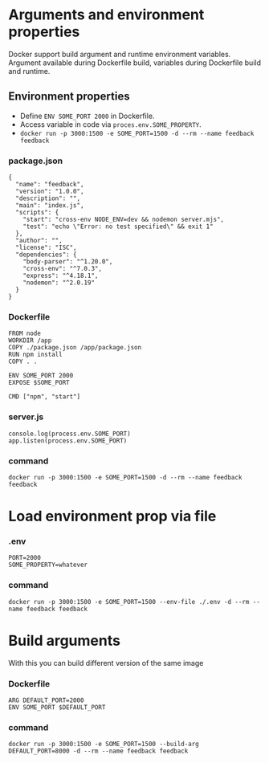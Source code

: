 # Arguments and environment properties
Docker support build argument and runtime environment variables. Argument available during Dockerfile build, variables during Dockerfile build and runtime.

## Environment properties
- Define `ENV SOME_PORT 2000` in Dockerfile.
- Access variable in code via `proces.env.SOME_PROPERTY`. 
- `docker run -p 3000:1500 -e SOME_PORT=1500 -d --rm --name feedback feedback`

### package.json
```
{
  "name": "feedback",
  "version": "1.0.0",
  "description": "",
  "main": "index.js",
  "scripts": {
    "start": "cross-env NODE_ENV=dev && nodemon server.mjs",
    "test": "echo \"Error: no test specified\" && exit 1"
  },
  "author": "",
  "license": "ISC",
  "dependencies": {
    "body-parser": "^1.20.0",
    "cross-env": "^7.0.3",
    "express": "^4.18.1",
    "nodemon": "^2.0.19"
  }
}
```
### Dockerfile
```
FROM node
WORKDIR /app
COPY ./package.json /app/package.json
RUN npm install
COPY . .

ENV SOME_PORT 2000
EXPOSE $SOME_PORT

CMD ["npm", "start"]
```

### server.js
```
console.log(process.env.SOME_PORT)
app.listen(process.env.SOME_PORT)
```

### command
```
docker run -p 3000:1500 -e SOME_PORT=1500 -d --rm --name feedback feedback
```

# Load environment prop via file
### .env
```
PORT=2000
SOME_PROPERTY=whatever
```
### command
```
docker run -p 3000:1500 -e SOME_PORT=1500 --env-file ./.env -d --rm --name feedback feedback
```

# Build arguments
With this you can build different version of the same image
### Dockerfile
```
ARG DEFAULT_PORT=2000
ENV SOME_PORT $DEFAULT_PORT
```
### command
```
docker run -p 3000:1500 -e SOME_PORT=1500 --build-arg DEFAULT_PORT=8000 -d --rm --name feedback feedback
```